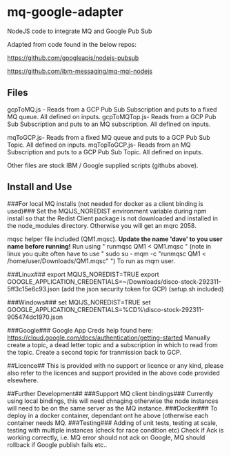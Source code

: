 # mq-google-adapter #
NodeJS code to integrate MQ and Google Pub Sub

Adapted from code found in the below repos:

https://github.com/googleapis/nodejs-pubsub

https://github.com/ibm-messaging/mq-mqi-nodejs

## Files ##
gcpToMQ.js - Reads from a GCP Pub Sub Subscription and puts to a fixed MQ queue. All defined on inputs.
gcpToMQTop.js- Reads from a GCP Pub Sub Subscription and puts to an MQ subscription. All defined on inputs.

mqToGCP.js- Reads from a fixed MQ queue and puts to a GCP Pub Sub Topic. All defined on inputs.
mqTopToGCP.js- Reads from an MQ Subscription and puts to a GCP Pub Sub Topic. All defined on inputs.

Other files are stock IBM / Google supplied scripts (githubs above).

## Install and Use ##
###For local MQ installs (not needed for docker as a client binding is used)###
Set the MQIJS_NOREDIST environment variable during npm install so that the Redist Client package is not downloaded and installed in the node_modules directory.
Otherwise you will get an mqrc 2058.

mqsc helper file included (QM1.mqsc). **Update the name 'dave' to you user name before running!**
Run using " runmqsc QM1 < QM1.mqsc "
(note in linux you quite often have to use " sudo su - mqm -c "runmqsc QM1 < /home/user/Downloads/QM1.mqsc" ")
To run as mqm user.

###Linux###
export MQIJS_NOREDIST=TRUE
export GOOGLE_APPLICATION_CREDENTIALS=~/Downloads/disco-stock-292311-5ff3c15e6c93.json (add the json security token for GCP)
(setup.sh included)

###Windows###
set MQIJS_NOREDIST=TRUE
set GOOGLE_APPLICATION_CREDENTIALS=%CD%\disco-stock-292311-905474dc1970.json

###Google###
Google App Creds help found here: https://cloud.google.com/docs/authentication/getting-started
Manually create a topic, a dead letter topic and a subscription in which to read from the topic.
Create a second topic for tranmission back to GCP.

##Licence##
This is provided with no support or licence or any kind, please also refer to the licences and support provided in the above code provided elsewhere.

##Further Development##
###Support MQ client bindings###
Currently using local bindings, this will need chnaging otherwise the node instances will need to be on the same server as the MQ instance.
###Docker###
To deploy in a docker container, dependant ont he above (otherwise each container needs MQ.
###Testing###
Adding of unit tests, testing at scale, testing with multiple instances (check for race condition etc)
Check if Ack is working correctly, i.e. MQ error should not ack on Google, MQ should rollback if Google publish fails etc..
